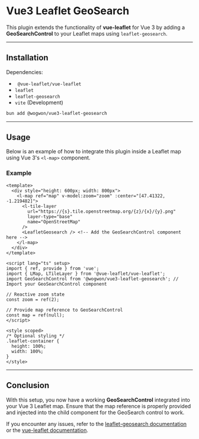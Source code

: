 
# Vue3 Leaflet GeoSearch

This plugin extends the functionality of **vue-leaflet** for Vue 3 by adding a **GeoSearchControl** to your Leaflet maps using `leaflet-geosearch`.

---

## Installation

Dependencies:
- ` @vue-leaflet/vue-leaflet`
- `leaflet`
- `leaflet-geosearch`
- `vite` (Development)

```bash
bun add @wogwon/vue3-leaflet-geosearch
```
---

## Usage

Below is an example of how to integrate this plugin inside a Leaflet map using Vue 3's `<l-map>` component.

### Example

```vue
<template>
  <div style="height: 600px; width: 800px">
    <l-map ref="map" v-model:zoom="zoom" :center="[47.41322, -1.219482]">
      <l-tile-layer
        url="https://{s}.tile.openstreetmap.org/{z}/{x}/{y}.png"
        layer-type="base"
        name="OpenStreetMap"
      />
      <LeafletGeosearch /> <!-- Add the GeoSearchControl component here -->
    </l-map>
  </div>
</template>

<script lang="ts" setup>
import { ref, provide } from 'vue';
import { LMap, LTileLayer } from '@vue-leaflet/vue-leaflet';
import GeoSearchControl from '@wogwon/vue3-leaflet-geosearch'; // Import your GeoSearchControl component

// Reactive zoom state
const zoom = ref(2);

// Provide map reference to GeoSearchControl
const map = ref(null);
</script>

<style scoped>
/* Optional styling */
.leaflet-container {
  height: 100%;
  width: 100%;
}
</style>
```

---

## Conclusion

With this setup, you now have a working **GeoSearchControl** integrated into your Vue 3 Leaflet map. Ensure that the map reference is properly provided and injected into the child component for the GeoSearch control to work.

If you encounter any issues, refer to the [leaflet-geosearch documentation](https://github.com/smeijer/leaflet-geosearch) or the [vue-leaflet documentation](https://vue-leaflet.github.io/vue-leaflet/).
